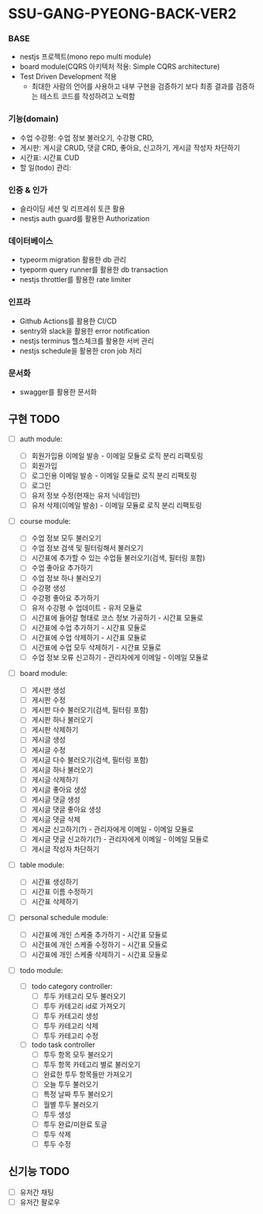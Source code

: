 # SSU-GANG-PYEONG-BACK-VER2

### BASE

- nestjs 프로젝트(mono repo multi module)
- board module(CQRS 아키텍처 적용: Simple CQRS architecture)
- Test Driven Development 적용
  - 최대한 사람의 언어를 사용하고 내부 구현을 검증하기 보다 최종 결과를 검증하는 테스트 코드를 작성하려고 노력함

### 기능(domain)

- 수업 수강평: 수업 정보 불러오기, 수강평 CRD,
- 게시판: 게시글 CRUD, 댓글 CRD, 좋아요, 신고하기, 게시글 작성자 차단하기
- 시간표: 시간표 CUD
- 할 일(todo) 관리:

### 인증 & 인가

- 슬라이딩 세션 및 리프레쉬 토큰 활용
- nestjs auth guard를 활용한 Authorization

### 데이터베이스

- typeorm migration 활용한 db 관리
- tyeporm query runner를 활용한 db transaction
- nestjs throttler를 활용한 rate limiter

### 인프라

- Github Actions를 활용한 CI/CD
- sentry와 slack을 활용한 error notification
- nestjs terminus 헬스체크를 활용한 서버 관리
- nestjs schedule을 활용한 cron job 처리

### 문서화

- swagger를 활용한 문서화

## 구현 TODO

- [ ] auth module:
  - [ ] 회원가입용 이메일 발송 - 이메일 모듈로 로직 분리 리팩토링
  - [ ] 회원가입
  - [ ] 로그인용 이메일 발송 - 이메일 모듈로 로직 분리 리팩토링
  - [ ] 로그인
  - [ ] 유저 정보 수정(현재는 유저 닉네임만)
  - [ ] 유저 삭제(이메일 발송) - 이메일 모듈로 로직 분리 리팩토링
- [ ] course module:
  - [ ] 수업 정보 모두 불러오기
  - [ ] 수업 정보 검색 및 필터링해서 불러오기
  - [ ] 시간표에 추가할 수 있는 수업들 불러오기(검색, 필터링 포함)
  - [ ] 수업 좋아요 추가하기
  - [ ] 수업 정보 하나 불러오기
  - [ ] 수강평 생성
  - [ ] 수강평 좋아요 추가하기
  - [ ] 유저 수강평 수 업데이트 - 유저 모듈로
  - [ ] 시간표에 들어갈 형태로 코스 정보 가공하기 - 시간표 모듈로
  - [ ] 시간표에 수업 추가하기 - 시간표 모듈로
  - [ ] 시간표에 수업 삭제하기 - 시간표 모듈로
  - [ ] 시간표에 수업 모두 삭제하기 - 시간표 모듈로
  - [ ] 수업 정보 오류 신고하기 - 관리자에게 이메일 - 이메일 모듈로
- [ ] board module:

  - [ ] 게시판 생성
  - [ ] 게시판 수정
  - [ ] 게시판 다수 불러오기(검색, 필터링 포함)
  - [ ] 게시판 하나 불러오기
  - [ ] 게시판 삭제하기
  - [ ] 게시글 생성
  - [ ] 게시글 수정
  - [ ] 게시글 다수 불러오기(검색, 필터링 포함)
  - [ ] 게시글 하나 불러오기
  - [ ] 게시글 삭제하기
  - [ ] 게시글 좋아요 생성
  - [ ] 게시글 댓글 생성
  - [ ] 게시글 댓글 좋아요 생성
  - [ ] 게시글 댓글 삭제
  - [ ] 게시글 신고하기(?) - 관리자에게 이메일 - 이메일 모듈로
  - [ ] 게시글 댓글 신고하기(?) - 관리자에게 이메일 - 이메일 모듈로
  - [ ] 게시글 작성자 차단하기

- [ ] table module:

  - [ ] 시간표 생성하기
  - [ ] 시간표 이름 수정하기
  - [ ] 시간표 삭제하기

- [ ] personal schedule module:

  - [ ] 시간표에 개인 스케줄 추가하기 - 시간표 모듈로
  - [ ] 시간표에 개인 스케줄 수정하기 - 시간표 모듈로
  - [ ] 시간표에 개인 스케줄 삭제하기 - 시간표 모듈로

- [ ] todo module:

  - [ ] todo category controller:
    - [ ] 투두 카테고리 모두 불러오기
    - [ ] 투두 카테고리 id로 가져오기
    - [ ] 투두 카테고리 생성
    - [ ] 투두 카테고리 삭제
    - [ ] 투두 카테고리 수정
  - [ ] todo task controller
    - [ ] 투두 항목 모두 불러오기
    - [ ] 투두 항목 카테고리 별로 불러오기
    - [ ] 완료한 투두 항목들만 가져오기
    - [ ] 오늘 투두 불러오기
    - [ ] 특정 날짜 투두 불러오기
    - [ ] 월별 투두 불러오기
    - [ ] 투두 생성
    - [ ] 투두 완료/미완료 토글
    - [ ] 투두 삭제
    - [ ] 투두 수정

## 신기능 TODO

- [ ] 유저간 채팅
- [ ] 유저간 팔로우
